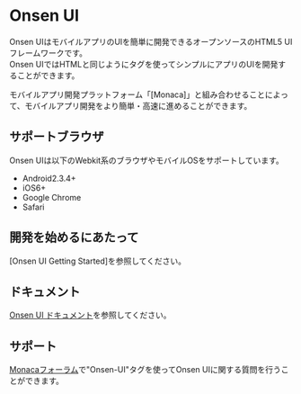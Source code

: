 Onsen UI
===
Onsen UIはモバイルアプリのUIを簡単に開発できるオープンソースのHTML5 UIフレームワークです。  
Onsen UIではHTMLと同じようにタグを使ってシンプルにアプリのUIを開発することができます。  

モバイルアプリ開発プラットフォーム「[Monaca]」と組み合わせることによって、モバイルアプリ開発をより簡単・高速に進めることができます。

## サポートブラウザ

Onsen UIは以下のWebkit系のブラウザやモバイルOSをサポートしています。

 * Android2.3.4+
 * iOS6+
 * Google Chrome
 * Safari

## 開発を始めるにあたって

[Onsen UI Getting Started]を参照してください。

## ドキュメント

[Onsen UI ドキュメント]を参照してください。

## サポート

[Monacaフォーラム]で"Onsen-UI"タグを使ってOnsen UIに関する質問を行うことができます。

[Onsen UI ドキュメント]:http://onsenui.io/guide/overview.html
[Onsen UI Getting Started Page]:http://onsenui.io/guide/getting_started.html
[Monacaフォーラム]:http://monaca.mobi/forum
[Monaca IDE]:http://monaca.mobi/

